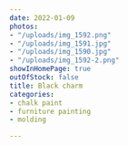```yaml
---
date: 2022-01-09
photos:
- "/uploads/img_1592.png"
- "/uploads/img_1591.jpg"
- "/uploads/img_1590.jpg"
- "/uploads/img_1592-2.png"
showInHomePage: true
outOfStock: false
title: Black charm
categories:
- chalk paint
- furniture painting
- molding

---
```

